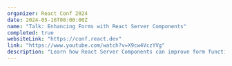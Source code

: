 ```yaml
---
organizer: React Conf 2024
date: 2024-05-16T08:00:00Z
name: "Talk: Enhancing Forms with React Server Components"
completed: true
websiteLink: "https://conf.react.dev"
link: "https://www.youtube.com/watch?v=X9cw4VczYVg"
description: "Learn how React Server Components can improve form functionality, with insights on benefits like faster load times and streamlined server-side processing. Discover practical strategies for integrating RSC into forms to enhance user experience and simplify front-end complexities."
---
```

